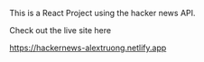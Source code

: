 This is a React Project using the hacker news API.

Check out the live site here 

https://hackernews-alextruong.netlify.app


